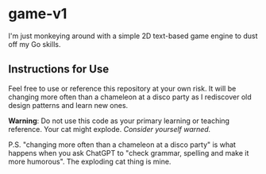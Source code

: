 # game-v1

I'm just monkeying around with a simple 2D text-based game engine to dust off my Go skills.

## Instructions for Use

Feel free to use or reference this repository at your own risk. It will be changing more often than a chameleon at a disco party as I rediscover old design patterns and learn new ones.

**Warning**: Do not use this code as your primary learning or teaching reference. Your cat might explode. *Consider yourself warned.*


P.S. "changing more often than a chameleon at a disco party" is what happens when you ask ChatGPT to "check grammar, spelling and make it more humorous".  The exploding cat thing is mine.
